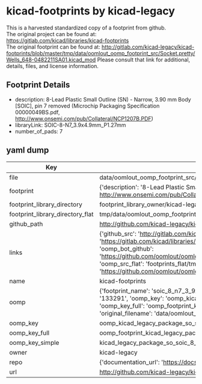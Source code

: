 # kicad-footprints by kicad-legacy  
This is a harvested standardized copy of a footprint from github.  
The original project can be found at:  
https://gitlab.com/kicad/libraries/kicad-footprints  
The original footprint can be found at:
http://gitlab.com/kicad-legacy/kicad-footprints/blob/master/tmp/data/oomlout_oomp_footprint_src/Socket.pretty/Wells_648-0482211SA01.kicad_mod
Please consult that link for additional, details, files, and license information.  
## Footprint Details
* description: 8-Lead Plastic Small Outline (SN) - Narrow, 3.90 mm Body [SOIC], pin 7 removed (Microchip Packaging Specification 00000049BS.pdf, http://www.onsemi.com/pub/Collateral/NCP1207B.PDF)  
* libraryLink: SOIC-8-N7_3.9x4.9mm_P1.27mm  
* number_of_pads: 7  
## yaml dump  
| Key | Value |  
| --- | --- |  
| file | data/oomlout_oomp_footprint_src/kicad-footprints/Package_SO.pretty/SOIC-8-N7_3.9x4.9mm_P1.27mm.kicad_mod |  
| footprint | {'description': '8-Lead Plastic Small Outline (SN) - Narrow, 3.90 mm Body [SOIC], pin 7 removed (Microchip Packaging Specification 00000049BS.pdf, http://www.onsemi.com/pub/Collateral/NCP1207B.PDF)', 'libraryLink': 'SOIC-8-N7_3.9x4.9mm_P1.27mm', 'number_of_pads': 7} |  
| footprint_library_directory | footprint_library_owner/kicad-legacy_kicad-footprints |  
| footprint_library_directory_flat | tmp/data/oomlout_oomp_footprint_src/footprints_flat/kicad_legacy_package_so_soic_8_n7_3_9x4_9mm_p1_27mm/working |  
| github_path | http://github.com/kicad-legacy/kicad-footprints/blob/master/tmp/data/oomlout_oomp_footprint_src/Package_SO.pretty/SOIC-8-N7_3.9x4.9mm_P1.27mm.kicad_mod |  
| links | {'github_src': 'http://gitlab.com/kicad-legacy/kicad-footprints/blob/master/tmp/data/oomlout_oomp_footprint_src/Socket.pretty/Wells_648-0482211SA01.kicad_mod', 'github_src_repo': 'https://gitlab.com/kicad/libraries/kicad-footprints', 'oomp_bot': 'tmp/data/oomlout_oomp_footprint_src/footprints/kicad_legacy_package_so_soic_8_n7_3_9x4_9mm_p1_27mm/working', 'oomp_bot_github': 'https://github.com/oomlout/oomlout_oomp_footprint_bot/tree/main/tmp/data/oomlout_oomp_footprint_src/footprints/kicad_legacy_package_so_soic_8_n7_3_9x4_9mm_p1_27mm/working', 'oomp_src_flat': 'footprints_flat/tmp/data/oomlout_oomp_footprint_src/footprints_flat/kicad_legacy_package_so_soic_8_n7_3_9x4_9mm_p1_27mm/working', 'oomp_src_flat_github': 'https://github.com/oomlout/oomlout_oomp_footprint_src/tree/main/tmp/data/oomlout_oomp_footprint_src/footprints_flat/kicad_legacy_package_so_soic_8_n7_3_9x4_9mm_p1_27mm/working'} |  
| name | kicad-footprints |  
| oomp | {'footprint_name': 'soic_8_n7_3_9x4_9mm_p1_27mm', 'library_name': 'package_so', 'md5': '133291f33813c46fc489bac48bd3f550', 'md5_10': '133291f338', 'md5_5': '13329', 'md5_6': '133291', 'oomp_key': 'oomp_kicad_legacy_package_so_soic_8_n7_3_9x4_9mm_p1_27mm', 'oomp_key_extra': 'oomp_footprint_kicad_legacy_package_so_soic_8_n7_3_9x4_9mm_p1_27mm', 'oomp_key_full': 'oomp_footprint_kicad_legacy_package_so_soic_8_n7_3_9x4_9mm_p1_27mm_133291', 'oomp_key_simple': 'kicad_legacy_package_so_soic_8_n7_3_9x4_9mm_p1_27mm', 'original_filename': 'data/oomlout_oomp_footprint_src/kicad-footprints/Package_SO.pretty/SOIC-8-N7_3.9x4.9mm_P1.27mm.kicad_mod', 'owner_name': 'kicad_legacy'} |  
| oomp_key | oomp_kicad_legacy_package_so_soic_8_n7_3_9x4_9mm_p1_27mm |  
| oomp_key_full | oomp_footprint_kicad_legacy_package_so_soic_8_n7_3_9x4_9mm_p1_27mm |  
| oomp_key_simple | kicad_legacy_package_so_soic_8_n7_3_9x4_9mm_p1_27mm |  
| owner | kicad-legacy |  
| repo | {'documentation_url': 'https://docs.github.com/rest/repos/repos#get-a-repository', 'message': 'Not Found'} |  
| url | http://github.com/kicad-legacy/kicad-footprints |  

